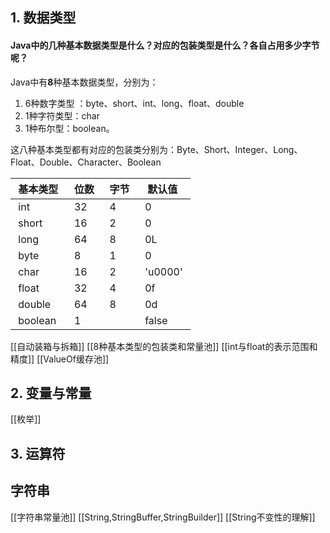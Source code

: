 ## 1. 数据类型
#### Java中的几种基本数据类型是什么？对应的包装类型是什么？各自占用多少字节呢？
Java中有**8**种基本数据类型，分别为：
1. 6种数字类型 ：byte、short、int、long、float、double
2. 1种字符类型：char
3. 1种布尔型：boolean。 

这八种基本类型都有对应的包装类分别为：Byte、Short、Integer、Long、Float、Double、Character、Boolean

| 基本类型 | 位数 | 字节 | 默认值  |
| :------- | :--- | :--- | ------- |
| int      | 32   | 4    | 0       |
| short    | 16   | 2    | 0       |
| long     | 64   | 8    | 0L      |
| byte     | 8    | 1    | 0       |
| char     | 16   | 2    | 'u0000' |
| float    | 32   | 4    | 0f      |
| double   | 64   | 8    | 0d      |
| boolean  | 1    |      | false   |

[[自动装箱与拆箱]]
[[8种基本类型的包装类和常量池]]
[[int与float的表示范围和精度]]
[[ValueOf缓存池]]
## 2. 变量与常量
 [[枚举]]
 
 ## 3. 运算符

 ## 字符串
 [[字符串常量池]]
 [[String,StringBuffer,StringBuilder]]
 [[String不变性的理解]]
 
